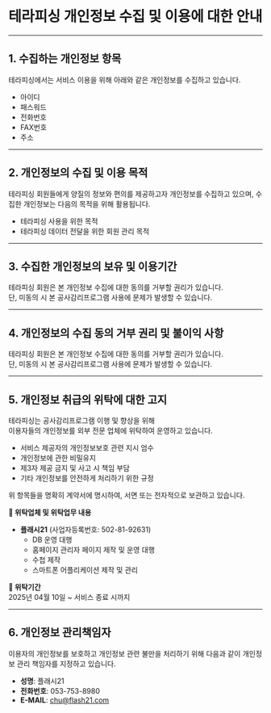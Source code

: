 # 테라피싱 개인정보 수집 및 이용에 대한 안내

---

## 1. 수집하는 개인정보 항목

테라피싱에서는 서비스 이용을 위해 아래와 같은 개인정보를 수집하고 있습니다.

- 아이디  
- 패스워드  
- 전화번호  
- FAX번호  
- 주소  

---

## 2. 개인정보의 수집 및 이용 목적

테라피싱 회원들에게 양질의 정보와 편의를 제공하고자 개인정보를 수집하고 있으며, 수집한 개인정보는 다음의 목적을 위해 활용됩니다.

- 테라피싱 사용을 위한 목적  
- 테라피싱 데이터 전달을 위한 회원 관리 목적  

---

## 3. 수집한 개인정보의 보유 및 이용기간

테라피싱 회원은 본 개인정보 수집에 대한 동의를 거부할 권리가 있습니다.  
단, 미동의 시 본 공사감리프로그램 사용에 문제가 발생할 수 있습니다.

---

## 4. 개인정보의 수집 동의 거부 권리 및 불이익 사항

테라피싱 회원은 본 개인정보 수집에 대한 동의를 거부할 권리가 있습니다.  
단, 미동의 시 본 공사감리프로그램 사용에 문제가 발생할 수 있습니다.

---

## 5. 개인정보 취급의 위탁에 대한 고지

테라피싱는 공사감리프로그램 이행 및 향상을 위해  
이용자들의 개인정보를 외부 전문 업체에 위탁하여 운영하고 있습니다.

- 서비스 제공자의 개인정보보호 관련 지시 엄수  
- 개인정보에 관한 비밀유지  
- 제3자 제공 금지 및 사고 시 책임 부담  
- 기타 개인정보를 안전하게 처리하기 위한 규정  

위 항목들을 명확히 계약서에 명시하여, 서면 또는 전자적으로 보관하고 있습니다.

**📌 위탁업체 및 위탁업무 내용**  
- **플래시21** (사업자등록번호: 502-81-92631)  
  - DB 운영 대행  
  - 홈페이지 관리자 페이지 제작 및 운영 대행  
  - 수첩 제작  
  - 스마트폰 어플리케이션 제작 및 관리  

**📆 위탁기간**  
2025년 04월 10일 ~ 서비스 종료 시까지

---

## 6. 개인정보 관리책임자

이용자의 개인정보를 보호하고 개인정보 관련 불만을 처리하기 위해 다음과 같이 개인정보 관리 책임자를 지정하고 있습니다.

- **성명**: 플래시21  
- **전화번호**: 053-753-8980  
- **E-MAIL**: chu@flash21.com  
